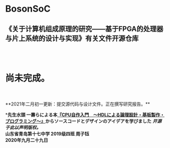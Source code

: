 # BosonSoC
## 《关于计算机组成原理的研究——基于FPGA的处理器与片上系统的设计与实现》有关文件开源仓库

<br />
<br />

# 尚未完成。

<br />
<br />
**2021年二月初一更新：提交源代码与设计文件。正在撰写研究报告。**
  
***先生水頭 一壽らによる本[『CPU自作入門　～HDLによる論理設計・基板製作・プログラミング～』](https://gihyo.jp/book/2012/978-4-7741-5338-4/support)からソースコードとデザインのアイデアを学びました**
***开源于此以声明版权。***  <br />
**山东省青岛第十七中学 2019级四班 周子钰**  
**2020年九月二十九日**

